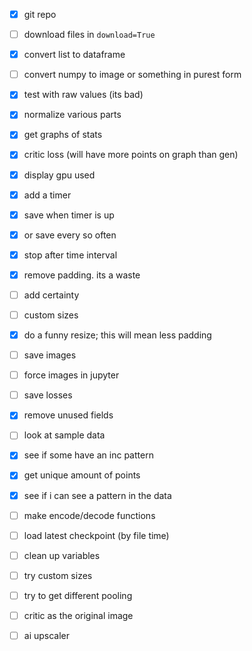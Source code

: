 - [x] git repo
- [ ] download files in `download=True`
- [x] convert list to dataframe
- [ ] convert numpy to image or something in purest form
- [x] test with raw values (its bad)
- [x] normalize various parts
- [x] get graphs of stats
- [x] critic loss (will have more points on graph than gen)
- [x] display gpu used
- [x] add a timer
- [x] save when timer is up
- [x] or save every so often
- [x] stop after time interval
- [x] remove padding. its a waste
- [ ] add certainty
- [ ] custom sizes
- [x] do a funny resize; this will mean less padding
- [ ] save images
- [ ] force images in jupyter
- [ ] save losses
- [x] remove unused fields
- [ ] look at sample data
- [x] see if some have an inc pattern
- [x] get unique amount of points
- [x] see if i can see a pattern in the data
- [ ] make encode/decode functions
- [ ] load latest checkpoint (by file time)

- [ ] clean up variables
- [ ] try custom sizes
- [ ] try to get different pooling
- [ ] critic as the original image
- [ ] ai upscaler
